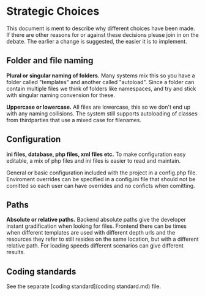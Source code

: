 Strategic Choices
=================

This document is ment to describe why different choices have been made. If there are other reasons for or against these decisions please join in on the debate. The earlier a change is suggested, the easier it is to implement.


Folder and file naming
----------------------

**Plural or singular naming of folders.**
Many systems mix this so you have a folder called "templates" and another called "autoload". Since a folder can contain multiple files we think of folders like namespaces, and try and stick with singular naming convension for these.

**Uppercase or lowercase.**
All files are lowercase, this so we don't end up with any naming collisions. The system still supports autoloading of classes from thirdparties that use a mixed case for filenames.

Configuration
-------------

**ini files, database, php files, xml files etc.**
To make configuration easy editable, a mix of php files and ini files is easier to read and maintain.

General or basic configuration included with the project in a config.php file. Enviroment overrides can be specified in a config.ini file that should not be comitted so each user can have overrides and no conficts when comitting.

Paths
-----

**Absolute or relative paths.**
Backend absolute paths give the developer instant gradification when looking for files. Frontend there can be times when different templates are used with different depth urls and the resources they refer to still resides on the same location, but with a different relative path. For loading speeds different scenarios can give different results.

Coding standards
----------------

See the separate [coding standard](coding standard.md) file.
